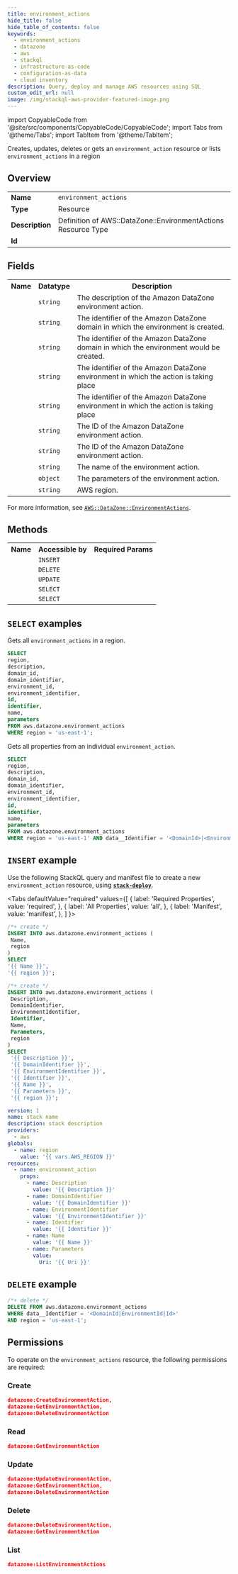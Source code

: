 ```yaml
---
title: environment_actions
hide_title: false
hide_table_of_contents: false
keywords:
  - environment_actions
  - datazone
  - aws
  - stackql
  - infrastructure-as-code
  - configuration-as-data
  - cloud inventory
description: Query, deploy and manage AWS resources using SQL
custom_edit_url: null
image: /img/stackql-aws-provider-featured-image.png
---
```


import CopyableCode from '@site/src/components/CopyableCode/CopyableCode';
import Tabs from '@theme/Tabs';
import TabItem from '@theme/TabItem';

Creates, updates, deletes or gets an <code>environment_action</code> resource or lists <code>environment_actions</code> in a region

## Overview
<table>
<tbody>
<tr><td><b>Name</b></td><td><code>environment_actions</code></td></tr>
<tr><td><b>Type</b></td><td>Resource</td></tr>
<tr><td><b>Description</b></td><td>Definition of AWS::DataZone::EnvironmentActions Resource Type</td></tr>
<tr><td><b>Id</b></td><td><CopyableCode code="aws.datazone.environment_actions" /></td></tr>
</tbody>
</table>

## Fields
<table>
<tbody>
<tr><th>Name</th><th>Datatype</th><th>Description</th></tr><tr><td><CopyableCode code="description" /></td><td><code>string</code></td><td>The description of the Amazon DataZone environment action.</td></tr>
<tr><td><CopyableCode code="domain_id" /></td><td><code>string</code></td><td>The identifier of the Amazon DataZone domain in which the environment is created.</td></tr>
<tr><td><CopyableCode code="domain_identifier" /></td><td><code>string</code></td><td>The identifier of the Amazon DataZone domain in which the environment would be created.</td></tr>
<tr><td><CopyableCode code="environment_id" /></td><td><code>string</code></td><td>The identifier of the Amazon DataZone environment in which the action is taking place</td></tr>
<tr><td><CopyableCode code="environment_identifier" /></td><td><code>string</code></td><td>The identifier of the Amazon DataZone environment in which the action is taking place</td></tr>
<tr><td><CopyableCode code="id" /></td><td><code>string</code></td><td>The ID of the Amazon DataZone environment action.</td></tr>
<tr><td><CopyableCode code="identifier" /></td><td><code>string</code></td><td>The ID of the Amazon DataZone environment action.</td></tr>
<tr><td><CopyableCode code="name" /></td><td><code>string</code></td><td>The name of the environment action.</td></tr>
<tr><td><CopyableCode code="parameters" /></td><td><code>object</code></td><td>The parameters of the environment action.</td></tr>
<tr><td><CopyableCode code="region" /></td><td><code>string</code></td><td>AWS region.</td></tr>
</tbody>
</table>

For more information, see <a href="https://docs.aws.amazon.com/AWSCloudFormation/latest/UserGuide/aws-resource-datazone-environmentaction.html"><code>AWS::DataZone::EnvironmentActions</code></a>.

## Methods

<table>
<tbody>
  <tr>
    <th>Name</th>
    <th>Accessible by</th>
    <th>Required Params</th>
  </tr>
  <tr>
    <td><CopyableCode code="create_resource" /></td>
    <td><code>INSERT</code></td>
    <td><CopyableCode code="Name, region" /></td>
  </tr>
  <tr>
    <td><CopyableCode code="delete_resource" /></td>
    <td><code>DELETE</code></td>
    <td><CopyableCode code="data__Identifier, region" /></td>
  </tr>
  <tr>
    <td><CopyableCode code="update_resource" /></td>
    <td><code>UPDATE</code></td>
    <td><CopyableCode code="data__Identifier, data__PatchDocument, region" /></td>
  </tr>
  <tr>
    <td><CopyableCode code="list_resources" /></td>
    <td><code>SELECT</code></td>
    <td><CopyableCode code="region" /></td>
  </tr>
  <tr>
    <td><CopyableCode code="get_resource" /></td>
    <td><code>SELECT</code></td>
    <td><CopyableCode code="data__Identifier, region" /></td>
  </tr>
</tbody>
</table>

## `SELECT` examples
Gets all <code>environment_actions</code> in a region.
```sql
SELECT
region,
description,
domain_id,
domain_identifier,
environment_id,
environment_identifier,
id,
identifier,
name,
parameters
FROM aws.datazone.environment_actions
WHERE region = 'us-east-1';
```
Gets all properties from an individual <code>environment_action</code>.
```sql
SELECT
region,
description,
domain_id,
domain_identifier,
environment_id,
environment_identifier,
id,
identifier,
name,
parameters
FROM aws.datazone.environment_actions
WHERE region = 'us-east-1' AND data__Identifier = '<DomainId>|<EnvironmentId>|<Id>';
```

## `INSERT` example

Use the following StackQL query and manifest file to create a new <code>environment_action</code> resource, using [__`stack-deploy`__](https://pypi.org/project/stack-deploy/).

<Tabs
    defaultValue="required"
    values={[
      { label: 'Required Properties', value: 'required', },
      { label: 'All Properties', value: 'all', },
      { label: 'Manifest', value: 'manifest', },
    ]
}>
<TabItem value="required">

```sql
/*+ create */
INSERT INTO aws.datazone.environment_actions (
 Name,
 region
)
SELECT 
'{{ Name }}',
'{{ region }}';
```
</TabItem>
<TabItem value="all">

```sql
/*+ create */
INSERT INTO aws.datazone.environment_actions (
 Description,
 DomainIdentifier,
 EnvironmentIdentifier,
 Identifier,
 Name,
 Parameters,
 region
)
SELECT 
 '{{ Description }}',
 '{{ DomainIdentifier }}',
 '{{ EnvironmentIdentifier }}',
 '{{ Identifier }}',
 '{{ Name }}',
 '{{ Parameters }}',
 '{{ region }}';
```
</TabItem>
<TabItem value="manifest">

```yaml
version: 1
name: stack name
description: stack description
providers:
  - aws
globals:
  - name: region
    value: '{{ vars.AWS_REGION }}'
resources:
  - name: environment_action
    props:
      - name: Description
        value: '{{ Description }}'
      - name: DomainIdentifier
        value: '{{ DomainIdentifier }}'
      - name: EnvironmentIdentifier
        value: '{{ EnvironmentIdentifier }}'
      - name: Identifier
        value: '{{ Identifier }}'
      - name: Name
        value: '{{ Name }}'
      - name: Parameters
        value:
          Uri: '{{ Uri }}'

```
</TabItem>
</Tabs>

## `DELETE` example

```sql
/*+ delete */
DELETE FROM aws.datazone.environment_actions
WHERE data__Identifier = '<DomainId|EnvironmentId|Id>'
AND region = 'us-east-1';
```

## Permissions

To operate on the <code>environment_actions</code> resource, the following permissions are required:

### Create
```json
datazone:CreateEnvironmentAction,
datazone:GetEnvironmentAction,
datazone:DeleteEnvironmentAction
```

### Read
```json
datazone:GetEnvironmentAction
```

### Update
```json
datazone:UpdateEnvironmentAction,
datazone:GetEnvironmentAction,
datazone:DeleteEnvironmentAction
```

### Delete
```json
datazone:DeleteEnvironmentAction,
datazone:GetEnvironmentAction
```

### List
```json
datazone:ListEnvironmentActions
```
